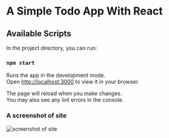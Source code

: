 # A Simple Todo App With React

## Available Scripts

In the project directory, you can run:

### `npm start`

Runs the app in the development mode.\
Open [http://localhost:3000](http://localhost:3000) to view it in your browser.

The page will reload when you make changes.\
You may also see any lint errors in the console.

### A screenshot of site
![screenshot of site](https://github.com/hkose1/Todo-List/public/ssofsite.png)

